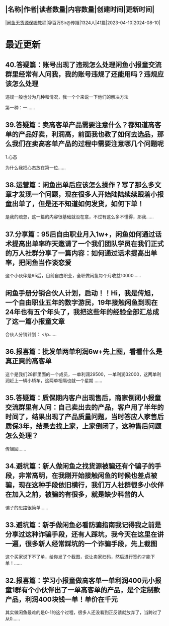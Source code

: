 |名称|作者|读者数量|内容数量|创建时间|更新时间|
---
|[闲鱼无货源保姆教程](https://xiaobot.net/p/Wangbaiwan_233?refer=0b133df9-27dc-423b-8101-639049001c13)|@百万Sir@传旭|1324人|41篇|2023-04-10|2024-08-10|

# 最近更新
## 40.答疑篇：账号出现了违规怎么处理闲鱼小报童交流群里经常有人问我，我的账号违规了还能用吗？违规应该怎么处理

违规一般也分为几种和情况，我一个个来说一下他们的解决方法

第一种：一......
## 39.答疑篇：卖高客单产品需要注意什么？都知道高客单的产品好卖，利润高，前面我也教了如何去选品，那么我们在卖高客单产品的过程中需要注意哪几个问题呢

1.心态

为什么我把心态放在第一位......
## 38.运营篇：闲鱼出单后应该怎么操作？写了那么多文章才发现一个问题，现在很多人开始陆陆续续跟着小报童出单了，但是还不知道如何发货，如何下单！

是我的疏忽，这一篇的内容很基础就没在意，不过有这么多不懂得，那我......
## 37.分享篇：95后自由职业月入1w+，闲鱼如何通过话术提高出单率昨天邀请了一个我们团队学员在我们正式的万人社群分享了一篇内容：如何通过话术提高出单率，把闲鱼当作谈恋爱

这个小伙伴是95后，目前自由职业，全职做闲鱼每个月收益10000......
## 闲鱼手册分销合伙人计划，启动！！Hi，我是传旭，一个自由职业五年的数字游民，19年接触闲鱼到现在24年也有五个年头了，我把这些年的经验全部汇总成了这一篇小报童文章

合伙人分销计划：
</p......
## 36.报喜篇：批发单两单利润6w+先上图，看看什么是真正爽的高客单

这个是我们28群里面的一个成员，一单利润29500，一单利润32000，这两单利润赶上一辆小轿车，这两单相隔也就一个星期
......
## 35.答疑篇：质保期内客户出现售后，商家倒闭小报童交流群里有人问：自己卖出去的产品，客户用了半年的时间了，结果出现了产品质量问题，当时答应人家售后质保3年，结果去找上家，上家倒闭了，这种售后问题怎么处理？

传旭回......
## 34.避坑篇：新人做闲鱼之找货源被骗还有个骗子的手段，非常高明，在我刚开始接触闲鱼的时候也差点被骗，现在这种手段依旧横行，我们万人社群很多小伙伴在加入之前，被骗的有很多，就是缺少科普的人

骗子的思路很简单......
## 33.避坑篇：新手做闲鱼必看防骗指南我记得我之前是分享过这种诈骗手段，还有人踩坑，我今天在这里在讲一遍，很多新人经常踩坑的一个诈骗手段，先上截图
这个买家说下不了单，给你发了个截图，说让卖家扫码，然后进行签约才能下单！......
## 32.报喜篇：学习小报童做高客单一单利润400元小报童1群有个小伙伴出了一单高客单的产品，是个定制款产品，利润400块钱一单！单价在千元

其实做闲鱼最难的是0-1的这个过程，很多人还没看到正反馈就放弃了，当跨过了从0......

